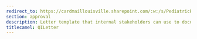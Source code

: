 ```yaml
---
redirect_to: https://cardmaillouisville.sharepoint.com/:w:/s/PediatricResearchAccesstoServices/EYwKI_DRIQtEmFC5pQThgjgB4cj1ij3TCsPMe1JYU9GnVw?e=74LMx5
section: approval
description: Letter template that internal stakeholders can use to document support for a QI project
titlecamel: QILetter
---
```

